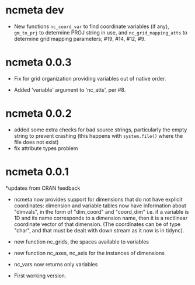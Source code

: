# ncmeta dev

* New functions `nc_coord_var` to find coordinate variables (if any), 
 `gm_to_prj` to determine PROJ string in use, and `nc_grid_mapping_atts` to 
  determine grid mapping parameters; #19, #14, #12, #9. 

# ncmeta 0.0.3

* Fix for grid organization providing variables out of native order. 

* Added 'variable' argument to 'nc_atts', per #8. 

# ncmeta 0.0.2

* added some extra checks for bad source strings, particularly the empty string
 to prevent crashing (this happens with `system.file()` where the file does not
 exist)
* fix attribute types problem

# ncmeta 0.0.1

*updates from CRAN feedback

* ncmeta now provides support for dimensions that do not have explicit 
 coordinates: dimension and variable tables now have information about 
 "dimvals", in the form of "dim_coord" and "coord_dim" i.e. if a variable 
 is 1D and its name corresponds to a dimension name, then it is a rectlinear 
 coordinate vector of that dimension. (The coordinates can be of type "char", 
 and that must be dealt with down stream as it now is in tidync).

* new function nc_grids, the spaces available to variables

* new function nc_axes, nc_axis for the instances of dimensions

* nc_vars now returns only variables

* First working version. 


